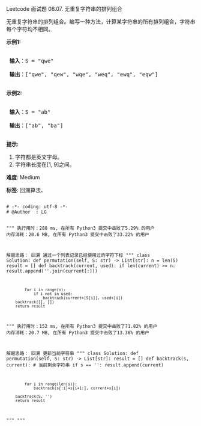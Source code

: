 Leetcode 面试题 08.07. 无重复字符串的排列组合
<p>无重复字符串的排列组合。编写一种方法，计算某字符串的所有排列组合，字符串每个字符均不相同。</p>


<p> <strong>示例1:</strong></p>



<pre>

<strong> 输入</strong>：S = "qwe"

<strong> 输出</strong>：["qwe", "qew", "wqe", "weq", "ewq", "eqw"]

</pre>



<p> <strong>示例2:</strong></p>



<pre>

<strong> 输入</strong>：S = "ab"

<strong> 输出</strong>：["ab", "ba"]

</pre>



<p> <strong>提示:</strong></p>



<ol>

<li>字符都是英文字母。</li>

<li>字符串长度在[1, 9]之间。</li>

</ol>





 **难度**: Medium



 **标签**: 回溯算法、 





<div class="hcb_wrap">
<pre class="prism undefined-numbers lang-python" data-lang="Python"><code>
# -*- coding: utf-8 -*-
# @Author  : LG

"""
执行用时：288 ms, 在所有 Python3 提交中击败了5.29% 的用户
内存消耗：20.6 MB, 在所有 Python3 提交中击败了33.22% 的用户

解题思路：
    回溯
    通过一个列表记录已经使用过的字符下标
"""
class Solution:
    def permutation(self, S: str) -> List[str]:
        n = len(S)
        result = []
        def backtrack(current, used):
            if len(current) >= n:
                result.append(''.join(current[:]))

            for i in range(n):
                if i not in used:
                    backtrack(current+[S[i]], used+[i])
        backtrack([], [])
        return result


"""
执行用时：152 ms, 在所有 Python3 提交中击败了71.82% 的用户
内存消耗：20.7 MB, 在所有 Python3 提交中击败了13.36% 的用户

解题思路：
    回溯
    更新当前字符串
"""
class Solution:
    def permutation(self, S: str) -> List[str]:
        result = []
        def backtrack(s, current):  # 当前剩余字符串
            if s == '':
                result.append(current)

            for i in range(len(s)):
                backtrack(s[:i]+s[i+1:], current+s[i])

        backtrack(S, '')
        return result

"""
"""</code></pre></div>
